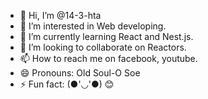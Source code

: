 - 👋 Hi, I’m @14-3-hta
- 👀 I’m interested in Web developing.
- 🌱 I’m currently learning React and Nest.js.
- 💞️ I’m looking to collaborate on Reactors.
- 📫 How to reach me on facebook, youtube.
- 😄 Pronouns: Old Soul-O Soe
- ⚡ Fun fact: (●'◡'●) 😊

<!---
14-3-hta/14-3-hta is a ✨ special ✨ repository because its `README.md` (this file) appears on your GitHub profile.
You can click the Preview link to take a look at your changes.
--->
